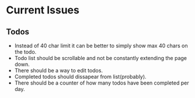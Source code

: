 # Current Issues

## Todos

- Instead of 40 char limit it can be better to simply show max 40 chars on the todo.
- Todo list should be scrollable and not be constantly extending the page down.
- There should be a way to edit todos.
- Completed todos should dissapear from list(probably).
- There should be a counter of how many todos have been completed per day.
